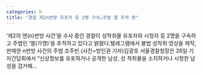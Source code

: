 ```yaml
---
categories: h
title: "경찰 제2n번방 유포자 등 2명 구속…주범 엘 추적 중"
---
```

 ‘제2의 엔(n)번방 사건’을 수사 중인 경찰이 성착취물 유포자와 시청자 등 2명을 구속하고 주범인 ‘엘(가명)’을 추적하고 있다고 밝혔다.텔레그램에서 불법 성착취 영상을 제작, 판매한 n번방 사건의 주범 조주빈.(사진=방인권 기자)김광호 서울경찰청장은 26일 기자간담회에서 “신상정보를 유포하거나 공개한 남성, 성 착취물을 소지하거나 시청한 남성을 검거해...